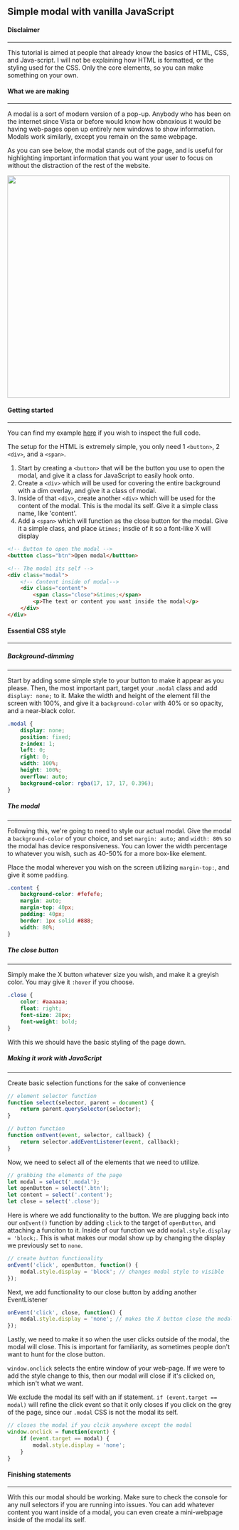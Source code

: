 ## Simple modal with vanilla JavaScript

#### Disclaimer
---
This tutorial is aimed at people that already know the basics of HTML, CSS, and Java-script. I will not be explaining how HTML is formatted, or the styling used for the CSS. Only the core elements, so you can make something on your own.

#### What we are making
---
A modal is a sort of modern version of a pop-up. Anybody who has been on the internet since Vista or before would know how obnoxious it would be having web-pages open up entirely new windows to show information. Modals work similarly, except you remain on the same webpage.

As you can see below, the modal stands out of the page, and is useful for highlighting important information that you want your user to focus on without the distraction of the rest of the website.

<img width='500px' src='https://i.imgur.com/q4GQAAS.png'>

#### Getting started
---
You can find my example [here](https://apricosma.github.io/creating-javascript-modal) if you wish to inspect the full code.

The setup for the HTML is extremely simple, you only need 1 `<button>`, 2 `<div>`, and a `<span>`. 

1. Start by creating a `<button>` that will be the button you use to open the modal, and give it a class for JavaScript to easily hook onto.
2. Create a `<div>` which will be used for covering the entire background with a dim overlay, and give it a class of modal.
3. Inside of that `<div>`, create another `<div>` which will be used for the content of the modal. This is the modal its self. Give it a simple class name, like 'content'.
4. Add a `<span>` which will function as the close button for the modal. Give it a simple class, and place `&times;` insdie of it so a font-like X will display

```HTML
<!-- Button to open the modal -->
<buttton class="btn">Open modal</buttton>

<!-- The modal its self -->
<div class="modal">
    <!-- Content inside of modal-->
    <div class="content">
        <span class="close">&times;</span>
        <p>The text or content you want inside the modal</p>
    </div>
</div>
```

#### Essential CSS style
---

##### Background-dimming 
---
Start by adding some simple style to your button to make it appear as you please.
Then, the most important part, target your `.modal` class and add `display: none;` to it. Make the width and height of the element fill the screen with 100%, and give it a `background-color` with 40% or so opacity, and a near-black color.

```CSS
.modal {
    display: none; 
    position: fixed;
    z-index: 1;
    left: 0;
    right: 0;
    width: 100%;
    height: 100%;
    overflow: auto;
    background-color: rgba(17, 17, 17, 0.396);
}
```

##### The modal
---

Following this, we're going to need to style our actual modal. Give the modal a `background-color` of your choice, and set `margin: auto;` and `width: 80%` so the modal has device responsiveness. You can lower the width percentage to whatever you wish, such as 40-50% for a more box-like element. 

Place the modal wherever you wish on the screen utilizing `margin-top:`, and give it some `padding`.

```CSS
.content {
    background-color: #fefefe;
    margin: auto;
    margin-top: 40px;
    padding: 40px;
    border: 1px solid #888;
    width: 80%;
}
```

##### The close button
---

Simply make the X button whatever size you wish, and make it a greyish color. You may give it `:hover` if you choose.

```CSS
.close {
    color: #aaaaaa;
    float: right;
    font-size: 28px;
    font-weight: bold;
}
````

With this we should have the basic styling of the page down. 

##### Making it work with JavaScript
---

Create basic selection functions for the sake of convenience
```JavaScript
// element selector function
function select(selector, parent = document) {
    return parent.querySelector(selector);
}

// button function
function onEvent(event, selector, callback) {
    return selector.addEventListener(event, callback);
}
```

Now, we need to select all of the elements that we need to utilize.

```JavaScript
// grabbing the elements of the page
let modal = select('.modal');
let openButton = select('.btn');
let content = select('.content');
let close = select('.close');
```

Here is where we add functionality to the button. We are plugging back into our `onEvent()` function by adding `click` to the target of `openButton`, and attaching a funciton to it. Inside of our function we add `modal.style.display = 'block;`. This is what makes our modal show up by changing the display we previously set to `none`.

```JavaScript
// create button functionality
onEvent('click', openButton, function() {
    modal.style.display = 'block'; // changes modal style to visible
});
```

Next, we add functionality to our close button by adding another EventListener

```JavaScript
onEvent('click', close, function() {
    modal.style.display = 'none'; // makes the X button close the modal
});
```
Lastly, we need to make it so when the user clicks outside of the modal, the modal will close. This is important for familiarity, as sometimes people don't want to hunt for the close button.

`window.onclick` selects the entire window of your web-page. If we were to add the style change to this, then our modal will close if it's clicked on, which isn't what we want.

We exclude the modal its self with an if statement. `if (event.target == modal)` will refine the click event so that it only closes if you click on the grey of the page, since our `.modal` CSS is not the modal its self.

```JavaScript
// closes the modal if you clcik anywhere except the modal
window.onclick = function(event) {
    if (event.target == modal) {
        modal.style.display = 'none';
    }
}
```
#### Finishing statements
---

With this our modal should be working. Make sure to check the console for any null selectors if you are running into issues. You can add whatever content you want inside of a modal, you can even create a mini-webpage inside of the modal its self. 